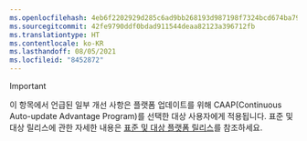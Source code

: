 ```yaml
---
ms.openlocfilehash: 4eb6f2202929d285c6ad9bb268193d987198f7324bcd674ba79c99b9284b877a
ms.sourcegitcommit: 42fe9790ddf0bdad911544deaa82123a396712fb
ms.translationtype: HT
ms.contentlocale: ko-KR
ms.lasthandoff: 08/05/2021
ms.locfileid: "8452872"
---
```

> [!IMPORTANT]
> 이 항목에서 언급된 일부 개선 사항은 플랫폼 업데이트를 위해 CAAP(Continuous Auto-update Advantage Program)를 선택한 대상 사용자에게 적용됩니다. 표준 및 대상 릴리스에 관한 자세한 내용은 [표준 및 대상 플랫폼 릴리스](../../fin-ops-core/fin-ops/get-started/public-preview-releases.md)를 참조하세요.